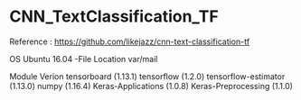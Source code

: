 # CNN_TextClassification_TF

Reference : https://github.com/likejazz/cnn-text-classification-tf

OS Ubuntu 16.04
-File Location var/mail

Module Verion
tensorboard (1.13.1) tensorflow (1.2.0) tensorflow-estimator (1.13.0) numpy (1.16.4) Keras-Applications (1.0.8) Keras-Preprocessing (1.1.0)
